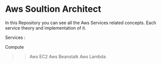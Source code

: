 # Aws Soultion Architect 

In this Repository you can see all the Aws Services related concepts.
Each service theory and implementation of it.

Services :

Compute 
>> Aws EC2
>> Aws Beanstalk
>> Aws Lambda


